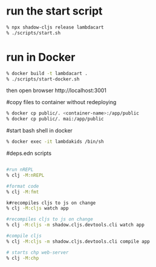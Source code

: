 # run the start script

```bash
% npx shadow-cljs release lambdacart
% ./scripts/start.sh
```

# run in Docker
```bash
% docker build -t lambdacart .
% ./scripts/start-docker.sh
```


then open browser http://localhost:3001

#copy files to container without redeploying
```bash
% docker cp public/. <container-name>:/app/public 
% docker cp public/. mai:/app/public
```

#start bash shell in docker
```bash
% docker exec -it lambdakids /bin/sh 
```

#deps.edn scripts
```bash

#run nREPL
% clj -M:nREPL

#format code
% clj -M:fmt

k#recompiles cljs to js on change
% clj -M:cljs watch app

#recompiles cljs to js on change
% clj -M:cljs -m shadow.cljs.devtools.cli watch app

#compile cljs
% clj -M:cljs -m shadow.cljs.devtools.cli compile app

# starts chp web-server
% clj -M:chp 
```
